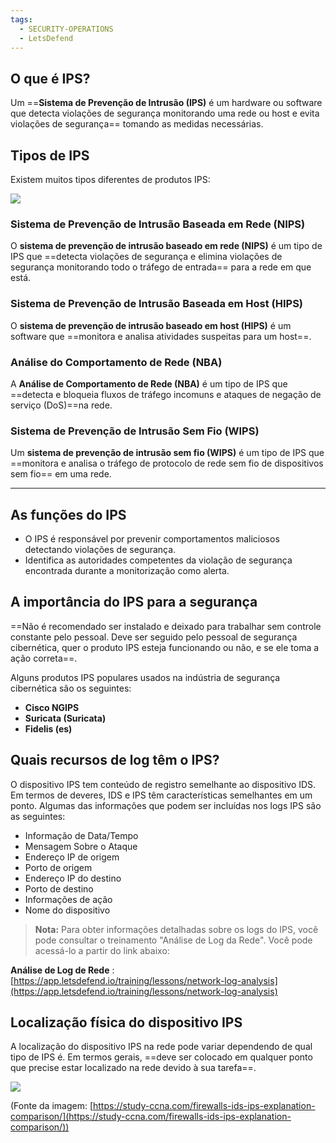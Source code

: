 ```yaml
---
tags:
  - SECURITY-OPERATIONS
  - LetsDefend
---
```

## **O que é IPS?**
Um ==**Sistema de Prevenção de Intrusão (IPS)** é um hardware ou software que detecta violações de segurança monitorando uma rede ou host e evita violações de segurança== tomando as medidas necessárias.
## **Tipos de IPS**
Existem muitos tipos diferentes de produtos IPS:

![](https://letsdefend.io/blog/wp-content/uploads/2023/01/image-2.png)

### **Sistema de Prevenção de Intrusão Baseada em Rede (NIPS)**
O **sistema de prevenção de intrusão baseado em rede (NIPS)** é um tipo de IPS que ==detecta violações de segurança e elimina violações de segurança monitorando todo o tráfego de entrada== para a rede em que está.

### **Sistema de Prevenção de Intrusão Baseada em Host (HIPS)**
O **sistema de prevenção de intrusão baseado em host (HIPS)** é um software que ==monitora e analisa atividades suspeitas para um host==.

### **Análise do Comportamento de Rede (NBA)**
A **Análise de Comportamento de Rede (NBA)** é um tipo de IPS que ==detecta e bloqueia fluxos de tráfego incomuns e ataques de negação de serviço (DoS)==na rede.

### **Sistema de Prevenção de Intrusão Sem Fio (WIPS)**
Um **sistema de prevenção de intrusão sem fio (WIPS)** é um tipo de IPS que ==monitora e analisa o tráfego de protocolo de rede sem fio de dispositivos sem fio== em uma rede.

---
## **As funções do IPS**
- O IPS é responsável por prevenir comportamentos maliciosos detectando violações de segurança.
- Identifica as autoridades competentes da violação de segurança encontrada durante a monitorização como alerta.

## **A importância do IPS para a segurança**
==Não é recomendado ser instalado e deixado para trabalhar sem controle constante pelo pessoal. Deve ser seguido pelo pessoal de segurança cibernética, quer o produto IPS esteja funcionando ou não, e se ele toma a ação correta==.

Alguns produtos IPS populares usados na indústria de segurança cibernética são os seguintes:
- **Cisco NGIPS**
- **Suricata (Suricata)**
- **Fidelis (es)**

## **Quais recursos de log têm o IPS?**
O dispositivo IPS tem conteúdo de registro semelhante ao dispositivo IDS. Em termos de deveres, IDS e IPS têm características semelhantes em um ponto. Algumas das informações que podem ser incluídas nos logs IPS são as seguintes:

- Informação de Data/Tempo
- Mensagem Sobre o Ataque
- Endereço IP de origem
- Porto de origem
- Endereço IP do destino
- Porto de destino
- Informações de ação
- Nome do dispositivo

>**Nota:** Para obter informações detalhadas sobre os logs do IPS, você pode consultar o treinamento "Análise de Log da Rede". Você pode acessá-lo a partir do link abaixo:

**Análise de Log de Rede** : [https://app.letsdefend.io/training/lessons/network-log-analysis](https://app.letsdefend.io/training/lessons/network-log-analysis)

## **Localização física do dispositivo IPS**
A localização do dispositivo IPS na rede pode variar dependendo de qual tipo de IPS é. Em termos gerais, ==deve ser colocado em qualquer ponto que precise estar localizado na rede devido à sua tarefa==.

![](https://letsdefend.io/blog/wp-content/uploads/2023/01/image-3-1024x723.png)

(Fonte da imagem: [https://study-ccna.com/firewalls-ids-ips-explanation-comparison/](https://study-ccna.com/firewalls-ids-ips-explanation-comparison/))
